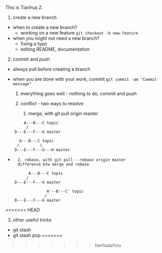 
This is Tianhua Z.

1. create a new branch
 - when to create a new branch?
 	* working on a new feature
 		```git checkout -b new-feature```
 - when you might not need a new branch?
 	* fixing a typo
 	* editing README, documentation
2. commit and push

 - always pull before creating a branch
 - when you are done with your work, commit ```git commit -am "Commit message"```

 	1) everything goes well - nothing to do, commit and push

 	2) conflict - two ways to resolve
 		1. merge, with git pull origin master

```
 		A---B---C topic
         /
    D---E---F---G master
```


```
	  A---B---C topic
	 /         \
    D---E---F---G---H master
```



- 		2. rebase, with git pull --rebase origin master
		difference btw merge and rebase




```
          A---B---C topic
         /
    D---E---F---G master
```


```
                  A'--B'--C' topic
                 /
    D---E---F---G master
```
<<<<<<< HEAD

3. other useful tricks
  - git stash
  - git stash pop
=======
>>>>>>> tianhuazhou
